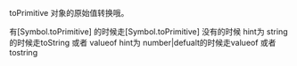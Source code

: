 toPrimitive 对象的原始值转换哦。

有[Symbol.toPrimitive] 的时候走[Symbol.toPrimitive]
没有的时候
hint为 string的时候走toString 或者 valueof
hint为 number|defualt的时候走valueof 或者 tostring
